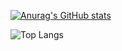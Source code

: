 [![Anurag's GitHub stats](https://github-readme-stats.vercel.app/api?username=jo87jimmy&show=reviews,discussions_started,discussions_answered,prs_merged,prs_merged_percentage&show_icons=true&theme=ambient_gradient&locale=zh-tw&include_all_commits=true&count_private=true&rank_icon=percentile)](https://github.com/jo87jimmy/)

![Top Langs](https://github-readme-stats.vercel.app/api/top-langs/?username=jo87jimmy&layout=compact)

